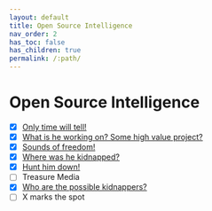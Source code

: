 ```yaml
---
layout: default
title: Open Source Intelligence
nav_order: 2
has_toc: false
has_children: true
permalink: /:path/
---
```

# Open Source Intelligence
- [x] [Only time will tell!](Only%20time%20will%20tell!/)
- [x] [What is he working on? Some high value project?](What%20is%20he%20working%20on%20Some%20high%20value%20project/)
- [x] [Sounds of freedom!](Sounds%20of%20freedom!/)
- [x] [Where was he kidnapped?](Where%20was%20he%20kidnapped/)
- [x] [Hunt him down!](Hunt%20him%20down!/)
- [ ] Treasure Media
- [x] [Who are the possible kidnappers?](Who%20are%20the%20possible%20kidnappers/)
- [ ] X marks the spot
